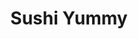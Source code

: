 ---
layout: place
title: "Sushi Yummy"
permalink: /florida/orlando/sushi-yummy.html
stateAbbr: FL
stateName: Florida
cityName: Orlando
seo:
  name: "Sushi Yummy"
  type: Restaurant
  links: http://www.sushiyummy.net/
description: "Sushi Yummy serves delicious sushi in Orlando, Florida. Try fresh Japanese dishes for a great dining experience. Available for takeout, delivery, lunch, and dinner."
place_id: ChIJp9lVvbJ954gRZrJlwp7Ds0s
photos:
  - name: >-
      places/ChIJp9lVvbJ954gRZrJlwp7Ds0s/photos/AeeoHcIzaMOpKVx5oVUn3KAW3Yh-v8vlAjIk_p31bLV3DnJEH09ZEcdm_7j3F6SaFWBqbZ6LEjHDDcd3eHNTIm0QbE8xjkV66f8n3L_CZt6zEYugnY7g_Nqgg_3MtrkvOyICtHC5pF03GzUz12aU0x2pr6NtQDRqY6NrosdZfCRUJ4hwh3O8jqZqqeIBmHypWvLGgrcnaAVVGEKJxta7uHdgefhT0M-Uxc6g_aqQhf-4Jh-Hf_89UzY2tsxD09cMCFcSLjdnqCmQX36FbKsgY8L2ybTUSvSXUazoHcdBU04RlpmpcQ
    widthPx: 450
    heightPx: 450
    authorAttributions:
      - displayName: Sushi Yummy
        uri: https://maps.google.com/maps/contrib/106960027975293824369
        photoUri: >-
          https://lh3.googleusercontent.com/a-/ALV-UjX77OwSqEGnBYbGjexPEkdrVez6eZOe-2ZyHAuq0iIXrRNzW1xK=s100-p-k-no-mo
    flagContentUri: >-
      https://www.google.com/local/imagery/report/?cb_client=maps_api_places.places_api&image_key=!1e10!2sAF1QipPZ3vquZsRSC-LAZnhpH9fAtPIP8rYKTKkl45lq&hl=en-US
    googleMapsUri: >-
      https://www.google.com/maps/place//data=!3m4!1e2!3m2!1sAF1QipPZ3vquZsRSC-LAZnhpH9fAtPIP8rYKTKkl45lq!2e10!4m2!3m1!1s0x88e77db2bd55d9a7:0x4bb3c39ec265b266
  - name: >-
      places/ChIJp9lVvbJ954gRZrJlwp7Ds0s/photos/AeeoHcLz260l71Nm6zaYY3phmxmX3JaqpkNSVs8e0NJIozKHnn2PiZB5z_r_mU2xpKT3cerw9RPtve173hz6sVPJzpQIliXsTt_Ym9XAJb2GNv1k12Q_aAzss2wa_4Yr377B0ZcofL4ZFEziRnsPiaTTIddti11lLI7jKjJ2EL_mwrUfuhf13oj8ewlLMH7p3QaADYVJUNW6rhuIZucbvb0bhHl0LP8ywcLNpGO7GxT0sboGk4t0fAQCr13GhnJWoE6RJLonCjhq1fiv8Kb_rJcc5X-QxP9vqkDlLraDuraSILYa6g
    widthPx: 1800
    heightPx: 1014
    authorAttributions:
      - displayName: Sushi Yummy
        uri: https://maps.google.com/maps/contrib/106960027975293824369
        photoUri: >-
          https://lh3.googleusercontent.com/a-/ALV-UjX77OwSqEGnBYbGjexPEkdrVez6eZOe-2ZyHAuq0iIXrRNzW1xK=s100-p-k-no-mo
    flagContentUri: >-
      https://www.google.com/local/imagery/report/?cb_client=maps_api_places.places_api&image_key=!1e10!2sAF1QipPj2HGUnxhY08iLrbth3aZUnANF2cf8iXzPX2Ev&hl=en-US
    googleMapsUri: >-
      https://www.google.com/maps/place//data=!3m4!1e2!3m2!1sAF1QipPj2HGUnxhY08iLrbth3aZUnANF2cf8iXzPX2Ev!2e10!4m2!3m1!1s0x88e77db2bd55d9a7:0x4bb3c39ec265b266
  - name: >-
      places/ChIJp9lVvbJ954gRZrJlwp7Ds0s/photos/AeeoHcJy1qJH5iQf72JNRfdNd_A_Ckm8kGd_G31pdbv7_osyQW97TXL-273Xron43S8gcc3ccG9LLUVBCAH6awtbuk1m3LxvRZiqp7Xaq1RWark4xK_FpUyJhHMHifWnm1Apbxelc6weL40vzZ6mzR4CjCu0XudfMTvrnmnlIB-fs7QJ2NOFlLBaEYtsg6O5urFXHax-WlYpFyXngLwjcAxu9j5zWEMmK1Ox6WSH1JxfwmIpZxclhq3KoABlzrodSOcMOV6LLoEpqpbL_je2qkN-5XxgFd7xMObcQZ_k3DXiZAWYoovbNGtPLf39nSKGg8v2EhZ9-65uh0t0HPfaIVZ_Cuc8PyHzix-8OrIpb3Azu7_8RidwDIH9ewhfTDj9W9pUZY34yPOt8oXK0ZsefUdheB8MJ3dorYpMrFgqPvzCewxQluQT
    widthPx: 2846
    heightPx: 1637
    authorAttributions:
      - displayName: Sam Gottlieb
        uri: https://maps.google.com/maps/contrib/113617781796315446833
        photoUri: >-
          https://lh3.googleusercontent.com/a-/ALV-UjUbpFFJTYz6kSrQb0Osl_RER-jTb1uXgrHjMvLwuylXkqysUqMDyw=s100-p-k-no-mo
    flagContentUri: >-
      https://www.google.com/local/imagery/report/?cb_client=maps_api_places.places_api&image_key=!1e10!2sCIHM0ogKEICAgID95_SYkgE&hl=en-US
    googleMapsUri: >-
      https://www.google.com/maps/place//data=!3m4!1e2!3m2!1sCIHM0ogKEICAgID95_SYkgE!2e10!4m2!3m1!1s0x88e77db2bd55d9a7:0x4bb3c39ec265b266
  - name: >-
      places/ChIJp9lVvbJ954gRZrJlwp7Ds0s/photos/AeeoHcKnWRem_cMK7a1fwiKnsJ4xCnp7NqM-w1uiTa28XydyadYgwthsyXcqkdfbbYS_tLT1_3Z3EK0NbcssoMTztmBFoIXWl2SgTzIblOdfm6hhUOCAqXIIOePQXkscMeIqfGhq5zV78Ea48kjH-eBU_zCbHBBTzu0ishaBkyFfyjE3GmjHjeOeOLn68LBUz5r2fyHCsndtxDrl8h0v4a9CMLx_vaHS00OlHF-Fs-Gyk1Mp3LIputxjxpG77PqA6GnD8PxlINtyG4BzSczVTrqELgWifJDVEuPRpEdCtPkf7yB5wx4NxFnNtlGsuPOwBerDqW8Oc9BeSgRkQeXOmplQSP7ou5_xQZAA9sSkugE6wDPWvtT96WjPv-LzbH6joiqnfTIMtKNMfIvbyvtm9gfGW1gf5uFqtTFZYaXsgULWZwosU2-g
    widthPx: 4096
    heightPx: 3072
    authorAttributions:
      - displayName: Betfoyet C.
        uri: https://maps.google.com/maps/contrib/111164915474363068384
        photoUri: >-
          https://lh3.googleusercontent.com/a-/ALV-UjWp4N0HQHizbx92M4WvFpJm8woYjEGLg0sMCuSfWD7NCoqLX5qdkw=s100-p-k-no-mo
    flagContentUri: >-
      https://www.google.com/local/imagery/report/?cb_client=maps_api_places.places_api&image_key=!1e10!2sCIHM0ogKEICAgICH-ZDbkAE&hl=en-US
    googleMapsUri: >-
      https://www.google.com/maps/place//data=!3m4!1e2!3m2!1sCIHM0ogKEICAgICH-ZDbkAE!2e10!4m2!3m1!1s0x88e77db2bd55d9a7:0x4bb3c39ec265b266
  - name: >-
      places/ChIJp9lVvbJ954gRZrJlwp7Ds0s/photos/AeeoHcJ9jmHj1w9dAG4rmJScvwLxw7Tbscv23hdty5dEmyyh7EVBVsEoQzfgdccC5_UugLAJDs8iMQqJ7STL55m5W-qMSqXlfZFhBu8mjxU0W2wE2g4sUii213jp9t-dBAG8I-rb3GW4uhyfk_ezTUn-_pIifoAwXlheX3S0voQHsZzJ48aBTuaUpVNJg9HRuW0VB_ofa3suYTXSIC_NoZG5e92yAPtoDIzJvAeiBgCmFYaePdQkrDLlYgCz1w7acOtODc6734Bhulq77WOANLifGpQA-vtVGhG7hfXaJNNyZckNUg
    widthPx: 1381
    heightPx: 945
    authorAttributions:
      - displayName: Sushi Yummy
        uri: https://maps.google.com/maps/contrib/106960027975293824369
        photoUri: >-
          https://lh3.googleusercontent.com/a-/ALV-UjX77OwSqEGnBYbGjexPEkdrVez6eZOe-2ZyHAuq0iIXrRNzW1xK=s100-p-k-no-mo
    flagContentUri: >-
      https://www.google.com/local/imagery/report/?cb_client=maps_api_places.places_api&image_key=!1e10!2sAF1QipMvhcdeBShqIL8BtkvTokK6X-LKXdlKy9wGl0eK&hl=en-US
    googleMapsUri: >-
      https://www.google.com/maps/place//data=!3m4!1e2!3m2!1sAF1QipMvhcdeBShqIL8BtkvTokK6X-LKXdlKy9wGl0eK!2e10!4m2!3m1!1s0x88e77db2bd55d9a7:0x4bb3c39ec265b266
  - name: >-
      places/ChIJp9lVvbJ954gRZrJlwp7Ds0s/photos/AeeoHcI4x5zyLeG3Q6jAoC454cZ_-1b1GsclZd9D-rUAx1Pc_Ck38DLu7_WIToeA1Q6N3RmuWcz2XHPa6DXUCF5HrDHb6bab9OYC6JNllrb90Vtr2xkQEAaMtfYVIRydoiw-Br927lhnH8g-ErL77apP8fh2DTTqqO9nihwXg3D1DLcLSbQTku4HCR87zWoQE0fcbKia1MAZRnIyb_wzbIKs88hvt0Se5ACOAdUzVjjkdxMe4dwoHCc0MHbGITEVlHTZP3eSsfYxadI9j0d08lV_Q0WzX7QV4pwNb7pfO0YC99tjokdqlD3h1T71AqYe2FdEe09OKUnCWCIvd2qEnDCptWEIHVRTdnmSZBjgaqxjh2s8L2SmD9yw7JyCiAKVf1gnEGYVYwjo9wvU1Ui21qVOGdEbMPt5CUUwf41Go14iNYic-w
    widthPx: 3024
    heightPx: 4032
    authorAttributions:
      - displayName: Red Flavor
        uri: https://maps.google.com/maps/contrib/106619622978123491273
        photoUri: >-
          https://lh3.googleusercontent.com/a-/ALV-UjUOIlBeFzDFFq2Txy8s4pZxy3YiG1Ak5xYAGpqKvkjJP4UTnLFT=s100-p-k-no-mo
    flagContentUri: >-
      https://www.google.com/local/imagery/report/?cb_client=maps_api_places.places_api&image_key=!1e10!2sCIHM0ogKEICAgIC_2JPWEw&hl=en-US
    googleMapsUri: >-
      https://www.google.com/maps/place//data=!3m4!1e2!3m2!1sCIHM0ogKEICAgIC_2JPWEw!2e10!4m2!3m1!1s0x88e77db2bd55d9a7:0x4bb3c39ec265b266
  - name: >-
      places/ChIJp9lVvbJ954gRZrJlwp7Ds0s/photos/AeeoHcLeB6mjqXrz5i4Dw0Avs6fqTLbvdG_0Q1pmzX0wZnwZOvybrVdDZyxp40ypN9ai8FwAr_ZHhjyCSRvFP_Hw3yELxBhZZgTW28tHT7uBILyDlo_4hcnPsynJUttmDh0velF0cJ2HoPHFatvM2jBT2-0jXw8A6bNZe00GT0qTPq6Mp4TtMynRCVTVsyEhSRapJ3MxVcB75ikbmg32j0dKHwmpLOnWVuEeCQip7gSpxhzO4_IXfEC0kbGqxvcYg2wOkwXxvgAFR9Ypikn_dLRGj9p1LFw9o4wvjBOV1DZi_guObg
    widthPx: 3841
    heightPx: 3461
    authorAttributions:
      - displayName: Sushi Yummy
        uri: https://maps.google.com/maps/contrib/106960027975293824369
        photoUri: >-
          https://lh3.googleusercontent.com/a-/ALV-UjX77OwSqEGnBYbGjexPEkdrVez6eZOe-2ZyHAuq0iIXrRNzW1xK=s100-p-k-no-mo
    flagContentUri: >-
      https://www.google.com/local/imagery/report/?cb_client=maps_api_places.places_api&image_key=!1e10!2sAF1QipNezQgVo61wzHXSXccL3BGXnGY5j0q4Bp9zMhrG&hl=en-US
    googleMapsUri: >-
      https://www.google.com/maps/place//data=!3m4!1e2!3m2!1sAF1QipNezQgVo61wzHXSXccL3BGXnGY5j0q4Bp9zMhrG!2e10!4m2!3m1!1s0x88e77db2bd55d9a7:0x4bb3c39ec265b266
  - name: >-
      places/ChIJp9lVvbJ954gRZrJlwp7Ds0s/photos/AeeoHcKouJr4kZde8Uyv5eyRFMmLjUEcBTtYl-m_n6S0DcK92nhrgKOeuVHW4g7fIy7i27Ro6Pjz5at3TUJE_S7IeO1yPj8ci_AA58m0njEtPdz9hPcbCPdB3dBy64Ay2T3CopbkLte8oBo7jQddn0rZxPSbqhzE5ITfwDoqc-HWyLwIMCK7D8ci-c3_ud6-AEr53kEGiOpyKbgQ-hJQvPBs3bb1nJSkNS-576PGnGFnCH5rPohJg1htnve1jf5Xd6ai7U64LKXssw8mQlI7byNh-bCrM-EGsgnya98V2Ytg2b7_T_WIhXUC6QhsAhxw_vPvJ3zQBHtXrbVJlFy1R3LPdCqH3MQ2budGr8vPffFcEbChWs2q4TlPb3-Zkiz7Oh2C-vP1i7AjB4j_Mf3fapEAMcF3fi7tNpgxAz-hJRujkJCu8w
    widthPx: 4032
    heightPx: 3024
    authorAttributions:
      - displayName: Kenji Matsumoto
        uri: https://maps.google.com/maps/contrib/103694614709570972241
        photoUri: >-
          https://lh3.googleusercontent.com/a-/ALV-UjWKAA61C2ubloCUA28cknTYWt0TL3V5y4WTvCJrAnAWxeaQcZq70Q=s100-p-k-no-mo
    flagContentUri: >-
      https://www.google.com/local/imagery/report/?cb_client=maps_api_places.places_api&image_key=!1e10!2sCIHM0ogKEICAgICBw8b9ZA&hl=en-US
    googleMapsUri: >-
      https://www.google.com/maps/place//data=!3m4!1e2!3m2!1sCIHM0ogKEICAgICBw8b9ZA!2e10!4m2!3m1!1s0x88e77db2bd55d9a7:0x4bb3c39ec265b266
  - name: >-
      places/ChIJp9lVvbJ954gRZrJlwp7Ds0s/photos/AeeoHcKl03218kHq3lZL8qbYivCvOsRT-80FTlOEwQJlIpQNKUBYHNdVOMkHCH4n8--xFEAHsrtfxZBfiq4RCcCcS2sVMU2QwMHjV3EZZJzC1d5YYrVId2Vq9UVCYx_MU6AyxHT8NVkRXLZ9xN17gEx_r-48McGy5YcB1BHw4rnifxlgMMKKgsjbVBgyMddPskcAcSxMPunh5-68msmDhYSGs-5bR-qUBBHOeTqzUHwMF2bRKHNYtmuKReEoenWOPWI9Sq2lUYJRPyKi-e6kEFq4P-ps57tnO8HtDDf5fwYjZUCTjz5M1WM4usbOCqiaGp-V6w8qBzYqCPV_0XqoA4jNkWpWh2V7w06wUK7to5oYR4CenTg6K7_h0LP9qUppPwvdHnacenh8wFFdb0zWeHZGBtVq-djdY3_RT91OVV6lAxecVQpz
    widthPx: 3024
    heightPx: 4032
    authorAttributions:
      - displayName: Jayda Olson
        uri: https://maps.google.com/maps/contrib/114174844666607618550
        photoUri: >-
          https://lh3.googleusercontent.com/a-/ALV-UjXZqEmT330Lryvlvnx2ydBEi_JsnyfSoYsvUFAUOazmNokHeHY1=s100-p-k-no-mo
    flagContentUri: >-
      https://www.google.com/local/imagery/report/?cb_client=maps_api_places.places_api&image_key=!1e10!2sCIHM0ogKEICAgICeipOc1QE&hl=en-US
    googleMapsUri: >-
      https://www.google.com/maps/place//data=!3m4!1e2!3m2!1sCIHM0ogKEICAgICeipOc1QE!2e10!4m2!3m1!1s0x88e77db2bd55d9a7:0x4bb3c39ec265b266
  - name: >-
      places/ChIJp9lVvbJ954gRZrJlwp7Ds0s/photos/AeeoHcLim4tUzn_V5gNOTqwFu_XJql5kbYL9br9hf7YO6xB36jkM_IosOAw36VkvRQo0zNfR4Lrl8Ov683tpnNN4M18XNWp6ZkBN0D6B6l1Toedrx8kmN44VVLijURU0zxqjR3wcLDO3MK08qYxRfDqS_fDcC0r2ghyfCYenYz8yYdA1Qige9WCT0d7nXahkcb7Av0gg_w1HmJrJtnJrK291PfoCzPziB4s84NdQNSgVchDxHsorRwvFRGS2r8PzBjXl0XXK0qhRZR-npN7q97ln6qyj7MBpsYQOFHWyfW8B5-igRsrcbkhyxxq5nbnbLKlCmh_h6meD7yI7xnVvjXprmqs-VVILt_9r7lS8nmYTYiaS62wKrmP5ehSBvDn3x7l_khQqcxBcAESQAtcEYDBSIuqI02e2c0-6Acism4ztRNNqhUWU
    widthPx: 3024
    heightPx: 3024
    authorAttributions:
      - displayName: LUIS SANTIAGO
        uri: https://maps.google.com/maps/contrib/112627169989600351524
        photoUri: >-
          https://lh3.googleusercontent.com/a-/ALV-UjXbnsnaWakxwlins6g9ttc20Q4z6wZfd3MOnhpea4NQ8of9oSdwWw=s100-p-k-no-mo
    flagContentUri: >-
      https://www.google.com/local/imagery/report/?cb_client=maps_api_places.places_api&image_key=!1e10!2sCIHM0ogKEICAgICLgaCTzwE&hl=en-US
    googleMapsUri: >-
      https://www.google.com/maps/place//data=!3m4!1e2!3m2!1sCIHM0ogKEICAgICLgaCTzwE!2e10!4m2!3m1!1s0x88e77db2bd55d9a7:0x4bb3c39ec265b266
address: >-
  Inside the Mall, in front of PINK, UNIQLO and The Florida Hotel, 8001 S Orange
  Blossom Trl # 1013A, Orlando, FL 32809, USA
street: >-
  Inside the Mall, in front of PINK, UNIQLO and The Florida Hotel, 8001 S Orange
  Blossom Trl # 1013A
city: Orlando
state: FL
zip: '32809'
country: USA
neighborhood: null
latitude: '28.445933'
longitude: '-81.395479'
accessibility_options:
  wheelchairAccessibleParking: true
  wheelchairAccessibleEntrance: true
  wheelchairAccessibleRestroom: true
  wheelchairAccessibleSeating: true
business_status: OPERATIONAL
name: Sushi Yummy
google_maps_links:
  directionsUri: >-
    https://www.google.com/maps/dir//''/data=!4m7!4m6!1m1!4e2!1m2!1m1!1s0x88e77db2bd55d9a7:0x4bb3c39ec265b266!3e0
  placeUri: https://maps.google.com/?cid=5454918660309496422
  writeAReviewUri: >-
    https://www.google.com/maps/place//data=!4m3!3m2!1s0x88e77db2bd55d9a7:0x4bb3c39ec265b266!12e1
  reviewsUri: >-
    https://www.google.com/maps/place//data=!4m4!3m3!1s0x88e77db2bd55d9a7:0x4bb3c39ec265b266!9m1!1b1
  photosUri: >-
    https://www.google.com/maps/place//data=!4m3!3m2!1s0x88e77db2bd55d9a7:0x4bb3c39ec265b266!10e5
primary_type: Sushi Restaurant
opening_hours:
  regular: null
  current: null
secondary_opening_hours:
  regular:
    weekdayDescriptions: null
    type: null
  current:
    weekdayDescriptions: null
    type: null
phone: (407) 850-9091
price_level: null
price_range: null
rating: '4.0'
rating_count: 719
website: http://www.sushiyummy.net/
reviews:
  - name: >-
      places/ChIJp9lVvbJ954gRZrJlwp7Ds0s/reviews/ChZDSUhNMG9nS0VJQ0FnSUQ5NV9qSktREAE
    relativePublishTimeDescription: a year ago
    rating: 5
    text:
      text: >-
        If you are walking around the mall and want a more classy experience
        than the normal food court then walk down to Sushi 🍣 Yummy!! You can
        sit at the bar and pick your choice of creative assorted sushi as the 
        plates go around the bar on a conveyer belt!! Sushi Yummy gives you an
        assortment of dim sum sized bbq pork bao bun to dumplings to spring
        rolls, seaweed salad and the traditional nigiri pieces. Dont forget the
        chocolate cake, cheesecake, lemon cake slice and more. I ordered miso
        soup 🍲  with my meal and they have the ever so favorite Japanese Ramune
        carbonated drinks. So come get your Asian fix right here at Sushi Yummy
        in the Florida Mall right by Pink Victoria's Secret!!!
      languageCode: en
    originalText:
      text: >-
        If you are walking around the mall and want a more classy experience
        than the normal food court then walk down to Sushi 🍣 Yummy!! You can
        sit at the bar and pick your choice of creative assorted sushi as the 
        plates go around the bar on a conveyer belt!! Sushi Yummy gives you an
        assortment of dim sum sized bbq pork bao bun to dumplings to spring
        rolls, seaweed salad and the traditional nigiri pieces. Dont forget the
        chocolate cake, cheesecake, lemon cake slice and more. I ordered miso
        soup 🍲  with my meal and they have the ever so favorite Japanese Ramune
        carbonated drinks. So come get your Asian fix right here at Sushi Yummy
        in the Florida Mall right by Pink Victoria's Secret!!!
      languageCode: en
    authorAttribution:
      displayName: Sam Gottlieb
      uri: https://www.google.com/maps/contrib/113617781796315446833/reviews
      photoUri: >-
        https://lh3.googleusercontent.com/a-/ALV-UjUbpFFJTYz6kSrQb0Osl_RER-jTb1uXgrHjMvLwuylXkqysUqMDyw=s128-c0x00000000-cc-rp-mo-ba4
    publishTime: '2024-03-21T23:54:58.305815Z'
    flagContentUri: >-
      https://www.google.com/local/review/rap/report?postId=ChZDSUhNMG9nS0VJQ0FnSUQ5NV9qSktREAE&d=17924085&t=1
    googleMapsUri: >-
      https://www.google.com/maps/reviews/data=!4m6!14m5!1m4!2m3!1sChZDSUhNMG9nS0VJQ0FnSUQ5NV9qSktREAE!2m1!1s0x88e77db2bd55d9a7:0x4bb3c39ec265b266
  - name: >-
      places/ChIJp9lVvbJ954gRZrJlwp7Ds0s/reviews/ChZDSUhNMG9nS0VJQ0FnSUNILVpEYllBEAE
    relativePublishTimeDescription: 7 months ago
    rating: 1
    text:
      text: >-
        If they actually tried to replicate how they do it in Japan, they would
        have a thriving business. As someone who's lived in Japan and seen the
        real belt sushi places.  This place is a great Disappointment ❌. It
        misses the point of the belt sushi places.  The point is to go and stack
        as many plates for cheap. Quantity over price.


        This place is wayyyy too expensive 💵💵💵

        The concept in Japan is to have a cheap place for sushi that you just
        sit and grab plates at random.  Normally $1 or less per plate and maybe
        $3 for the premium option.


        It's missing the sauce tray with different sauce options.


        3.50 for 2 wheels of Publix tasting sushi...  They're crazy.  No wonder
        is mostly empty at peak lunch hour.  (See picture below).
      languageCode: en
    originalText:
      text: >-
        If they actually tried to replicate how they do it in Japan, they would
        have a thriving business. As someone who's lived in Japan and seen the
        real belt sushi places.  This place is a great Disappointment ❌. It
        misses the point of the belt sushi places.  The point is to go and stack
        as many plates for cheap. Quantity over price.


        This place is wayyyy too expensive 💵💵💵

        The concept in Japan is to have a cheap place for sushi that you just
        sit and grab plates at random.  Normally $1 or less per plate and maybe
        $3 for the premium option.


        It's missing the sauce tray with different sauce options.


        3.50 for 2 wheels of Publix tasting sushi...  They're crazy.  No wonder
        is mostly empty at peak lunch hour.  (See picture below).
      languageCode: en
    authorAttribution:
      displayName: Betfoyet C.
      uri: https://www.google.com/maps/contrib/111164915474363068384/reviews
      photoUri: >-
        https://lh3.googleusercontent.com/a-/ALV-UjWp4N0HQHizbx92M4WvFpJm8woYjEGLg0sMCuSfWD7NCoqLX5qdkw=s128-c0x00000000-cc-rp-mo-ba4
    publishTime: '2024-09-07T16:57:16.892903Z'
    flagContentUri: >-
      https://www.google.com/local/review/rap/report?postId=ChZDSUhNMG9nS0VJQ0FnSUNILVpEYllBEAE&d=17924085&t=1
    googleMapsUri: >-
      https://www.google.com/maps/reviews/data=!4m6!14m5!1m4!2m3!1sChZDSUhNMG9nS0VJQ0FnSUNILVpEYllBEAE!2m1!1s0x88e77db2bd55d9a7:0x4bb3c39ec265b266
  - name: >-
      places/ChIJp9lVvbJ954gRZrJlwp7Ds0s/reviews/ChZDSUhNMG9nS0VJQ0FnSUNmXy1DWkZREAE
    relativePublishTimeDescription: 3 months ago
    rating: 1
    text:
      text: >-
        We dined here for my friends birthday today and we’re extremely
        disappointed. our meal was $90 and we left hungry and unhappy. We only
        saw our server 3 times. The third time of seeing the server we had to go
        find him. Our server seemed unmotivated and showed no interest in our
        dining experience. The sushi tasted low quality and not fresh at all.
        The conveyer is what brought us here but most of the items remained
        empty the entire hour we were there. I truly hope today was just an off
        day for them and others are able to have a better experience than what i
        saw today.
      languageCode: en
    originalText:
      text: >-
        We dined here for my friends birthday today and we’re extremely
        disappointed. our meal was $90 and we left hungry and unhappy. We only
        saw our server 3 times. The third time of seeing the server we had to go
        find him. Our server seemed unmotivated and showed no interest in our
        dining experience. The sushi tasted low quality and not fresh at all.
        The conveyer is what brought us here but most of the items remained
        empty the entire hour we were there. I truly hope today was just an off
        day for them and others are able to have a better experience than what i
        saw today.
      languageCode: en
    authorAttribution:
      displayName: Jadyn b
      uri: https://www.google.com/maps/contrib/117290664716982736413/reviews
      photoUri: >-
        https://lh3.googleusercontent.com/a-/ALV-UjWci6B8HLKfYHbBjsr3WteYEgn6lB73LZruixgX_8QMsKgdxfQ=s128-c0x00000000-cc-rp-mo
    publishTime: '2025-01-03T04:50:56.569824Z'
    flagContentUri: >-
      https://www.google.com/local/review/rap/report?postId=ChZDSUhNMG9nS0VJQ0FnSUNmXy1DWkZREAE&d=17924085&t=1
    googleMapsUri: >-
      https://www.google.com/maps/reviews/data=!4m6!14m5!1m4!2m3!1sChZDSUhNMG9nS0VJQ0FnSUNmXy1DWkZREAE!2m1!1s0x88e77db2bd55d9a7:0x4bb3c39ec265b266
  - name: >-
      places/ChIJp9lVvbJ954gRZrJlwp7Ds0s/reviews/ChdDSUhNMG9nS0VJQ0FnSUQxamY2YV9BRRAB
    relativePublishTimeDescription: a year ago
    rating: 1
    text:
      text: >-
        I am utterly disappointed in this restaurant. PLEASE DO NOT EAT HERE! I
        would just like to tell everyone that it WILL NOT be worth your TIME or
        MONEY. I am a very patient person and am always kind to the hard working
        waitresses…but this was just something else. I ate here today with my
        family, January 9th, and got the passive aggressive girl waitress. She
        didn’t have much to say and didn’t have the faint of a smile. She hasn’t
        come back in a while to take our orders, so the chef had to do it
        instead. Once we ordered, we waited a good 20-25 minutes just for 2 Poke
        Bowls. 1st off, PRICE ARE RIDICULOUS!! Especially for the quality! The
        sushi is totally mediocre and the poke bowls are 95% lettuce!!!
        Furthermore, they got BOTH POKE BOWL ORDERS WRONG!!! The passive
        aggressive waitress did not handle the situation with any kindness or
        compassion for her customers, she just threw it out instead of giving
        more options other than to keep it. This was a surprise to all of us.
        After our mediocre meal, the passive aggressive waitress told the chef
        some other story about what happened to the bowl and then talked to us
        about it!! Like what?!? We explained what actually happened and he said
        he got 2 different sides of the story. Personally, I do not like that us
        as customers had to defend ourselves against their own coworkers. While
        the chef talked to us, they were staring at us, leaning on the walls
        behind him. It was the janitor girl and the passive aggressive girl.
        Interesting why they felt the need to witnesses the situation she caused
        to unfold. Honestly, the chef was really nice, especially given that he
        didn’t really know what happened in the first place, therefore I don’t
        see why the waitress wanted to get him involved. All in all, this was
        too expensive and a very stressful and ultimately a time consuming
        situation for mediocre food and a passive AGGRESSIVE waitress. I hope
        the mandatory 18% that AUTOMATICALLY gets added to your check!! goes to
        the cooks for being the nicest ones there and having to work with some
        passive AGGRESSIVE waitress. That image of the little sushi I attached,
        yeah THAT WAS $4.50 for that little piece. Oh! And the little green cup?
        Yup, that is supposedly a seaweed salad for $4. Maybe for a bird. Be for
        real.
      languageCode: en
    originalText:
      text: >-
        I am utterly disappointed in this restaurant. PLEASE DO NOT EAT HERE! I
        would just like to tell everyone that it WILL NOT be worth your TIME or
        MONEY. I am a very patient person and am always kind to the hard working
        waitresses…but this was just something else. I ate here today with my
        family, January 9th, and got the passive aggressive girl waitress. She
        didn’t have much to say and didn’t have the faint of a smile. She hasn’t
        come back in a while to take our orders, so the chef had to do it
        instead. Once we ordered, we waited a good 20-25 minutes just for 2 Poke
        Bowls. 1st off, PRICE ARE RIDICULOUS!! Especially for the quality! The
        sushi is totally mediocre and the poke bowls are 95% lettuce!!!
        Furthermore, they got BOTH POKE BOWL ORDERS WRONG!!! The passive
        aggressive waitress did not handle the situation with any kindness or
        compassion for her customers, she just threw it out instead of giving
        more options other than to keep it. This was a surprise to all of us.
        After our mediocre meal, the passive aggressive waitress told the chef
        some other story about what happened to the bowl and then talked to us
        about it!! Like what?!? We explained what actually happened and he said
        he got 2 different sides of the story. Personally, I do not like that us
        as customers had to defend ourselves against their own coworkers. While
        the chef talked to us, they were staring at us, leaning on the walls
        behind him. It was the janitor girl and the passive aggressive girl.
        Interesting why they felt the need to witnesses the situation she caused
        to unfold. Honestly, the chef was really nice, especially given that he
        didn’t really know what happened in the first place, therefore I don’t
        see why the waitress wanted to get him involved. All in all, this was
        too expensive and a very stressful and ultimately a time consuming
        situation for mediocre food and a passive AGGRESSIVE waitress. I hope
        the mandatory 18% that AUTOMATICALLY gets added to your check!! goes to
        the cooks for being the nicest ones there and having to work with some
        passive AGGRESSIVE waitress. That image of the little sushi I attached,
        yeah THAT WAS $4.50 for that little piece. Oh! And the little green cup?
        Yup, that is supposedly a seaweed salad for $4. Maybe for a bird. Be for
        real.
      languageCode: en
    authorAttribution:
      displayName: Gabriella Ramos
      uri: https://www.google.com/maps/contrib/112034830205360675768/reviews
      photoUri: >-
        https://lh3.googleusercontent.com/a-/ALV-UjVd_VBClsCrGIHXAgR8qNVlREJcl0_B83uS8sjqL9G4qXgrBclXhQ=s128-c0x00000000-cc-rp-mo
    publishTime: '2024-01-09T05:45:29.514392Z'
    flagContentUri: >-
      https://www.google.com/local/review/rap/report?postId=ChdDSUhNMG9nS0VJQ0FnSUQxamY2YV9BRRAB&d=17924085&t=1
    googleMapsUri: >-
      https://www.google.com/maps/reviews/data=!4m6!14m5!1m4!2m3!1sChdDSUhNMG9nS0VJQ0FnSUQxamY2YV9BRRAB!2m1!1s0x88e77db2bd55d9a7:0x4bb3c39ec265b266
  - name: >-
      places/ChIJp9lVvbJ954gRZrJlwp7Ds0s/reviews/ChdDSUhNMG9nS0VJQ0FnSUN0MDV5T2pBRRAB
    relativePublishTimeDescription: a year ago
    rating: 5
    text:
      text: >-
        I was staying at the Florida Hotel for work and planned on grabbing
        something from the food court for dinner, but I decided to try this
        instead and I’m so glad I did!!! It was some of the best sushi I’ve ever
        had, and I love that the small portions allow you to try several
        different types of rolls. I ate way more sushi than I normally do
        because everything was just sooo YUMMY!!!
      languageCode: en
    originalText:
      text: >-
        I was staying at the Florida Hotel for work and planned on grabbing
        something from the food court for dinner, but I decided to try this
        instead and I’m so glad I did!!! It was some of the best sushi I’ve ever
        had, and I love that the small portions allow you to try several
        different types of rolls. I ate way more sushi than I normally do
        because everything was just sooo YUMMY!!!
      languageCode: en
    authorAttribution:
      displayName: Amber Daugherty
      uri: https://www.google.com/maps/contrib/110654365360288752518/reviews
      photoUri: >-
        https://lh3.googleusercontent.com/a-/ALV-UjWzgTGxSKtzU6krW2NMWxhfCxAax0JtyzVJzOq6sKA93FMZ-DAr=s128-c0x00000000-cc-rp-mo-ba4
    publishTime: '2024-01-31T20:01:31.195246Z'
    flagContentUri: >-
      https://www.google.com/local/review/rap/report?postId=ChdDSUhNMG9nS0VJQ0FnSUN0MDV5T2pBRRAB&d=17924085&t=1
    googleMapsUri: >-
      https://www.google.com/maps/reviews/data=!4m6!14m5!1m4!2m3!1sChdDSUhNMG9nS0VJQ0FnSUN0MDV5T2pBRRAB!2m1!1s0x88e77db2bd55d9a7:0x4bb3c39ec265b266
parking_options:
  freeParkingLot: true
  freeStreetParking: true
  paidStreetParking: false
payment_options:
  acceptsCreditCards: true
  acceptsDebitCards: true
  acceptsCashOnly: false
  acceptsNfc: true
allow_dogs: null
curbside_pickup: null
delivery: true
dine_in: true
good_for_children: true
good_for_groups: null
good_for_sports: false
live_music: false
menu_for_children: true
outdoor_seating: false
reservable: true
restroom: true
serves_beer: true
serves_breakfast: false
serves_brunch: null
serves_cocktails: true
serves_coffee: true
serves_dinner: true
serves_dessert: true
serves_lunch: true
serves_vegetarian_food: true
serves_wine: true
takeout: true
summary: null

---